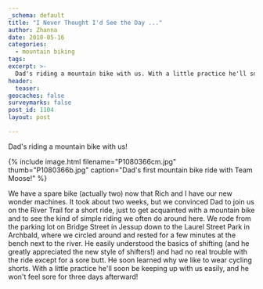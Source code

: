 ```yaml
---
_schema: default
title: "I Never Thought I'd See the Day ..."
author: Zhanna
date: 2010-05-16
categories:
  - mountain biking
tags:
excerpt: >- 
  Dad's riding a mountain bike with us. With a little practice he'll soon be keeping up with us easily, and he won't feel sore for three days afterward!
header:
  teaser:
geocaches: false
surveymarks: false
post_id: 1104
layout: post     

---
```


Dad's riding a mountain bike with us!  

{% include image.html filename="P1080366cm.jpg" thumb="P1080366b.jpg" caption="Dad's first mountain bike ride with Team Moose!" %}

We have a spare bike (actually two) now that Rich and I have our new wonder machines.  It took about two weeks, but we convinced Dad to join us on the River Trail for a short ride, just to get acquainted with a mountain bike and to see the kind of simple riding we often do around here.  We rode from the parking lot on Bridge Street in Jessup down to the Laurel Street Park in Archbald, where we circled around and rested for a few minutes at the bench next to the river.  He easily understood the basics of shifting (and he greatly appreciated the new style of shifters!) and had no real trouble with the ride except for a sore butt.  He soon learned why we like to wear cycling shorts.  With a little practice he'll soon be keeping up with us easily, and he won't feel sore for three days afterward!